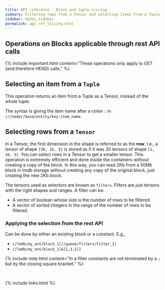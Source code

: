 ```yaml
---
title: API reference - Block and tuple slicing
summary: Filtering rows from a Tensor and selecting items from a Tuple
sidebar: mydoc_sidebar
permalink: api_ref_slicing.html
---
```


## Operations on Blocks applicable through rest API calls

{% include important.html content="These operations only apply to GET (and therefore HEAD) calls." %}

## Selecting an item from a `Tuple`

This operation returns an item from a Tuple as a Tensor, instead of the whole tuple.

The syntax is giving the item name after a colon `:` in `///node//base/entity/key:item_name`.

## Selecting rows from a `Tensor`

In a Tensor, the first dimension in the shape is referred to as the **row**. I.e., a tensor of shape `[30, 16, 5]` is stored as if it was
30 tensors of shape `[1, 16, 5]`. You can select rows in a Tensor to get a smaller tensor. This operation is extremely efficient and done
inside the containers without creating a copy of the block. In this way, you can read 2Kb from a 50Mb block in lmdb storage without
creating any copy of the original block, just creating the new 2Kb block.

The tensors used as selectors are known as `filters`. Filters are just tensors with the right shapes and ranges. A filter can be:

* A vector of boolean whose size is the number of rows to be filtered.
* A vector of sorted integers in the range of the number of rows to be filtered.

### Applying the selection from the rest API

Can be done by either an existing block or a constant. E.g.,

* `//lmdb/my_ent/block_1[//queue/filters/filter_1]`
* `//lmdb/my_ent/block_1[&[1,3,5]]`

{% include note.html content="In a filter constants are not terminated by a `;` but by the closing square bracket." %}

<br/>

{% include links.html %}
